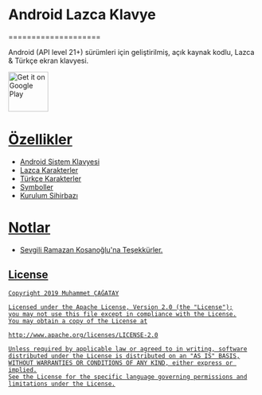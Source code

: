 # Android Lazca Klavye

====================

Android (API level 21+) sürümleri için geliştirilmiş, açık kaynak kodlu, Lazca & Türkçe ekran klavyesi.

<a href="https://play.google.com/store/apps/details?id=com.cagataymobile.lazcaklavye"><img alt="Get it on Google Play" src="https://play.google.com/intl/en_us/badges/images/apps/en-play-badge.png" height="80pt"/>

# Özellikler
 * Android Sistem Klavyesi
 * Lazca Karakterler
 * Türkçe Karakterler
 * Symboller
 * Kurulum Sihirbazı
 
# Notlar
* Sevgili Ramazan Kosanoğlu'na Teşekkürler.


License
-------

    Copyright 2019 Muhammet ÇAĞATAY
    
    Licensed under the Apache License, Version 2.0 (the "License");
    you may not use this file except in compliance with the License.
    You may obtain a copy of the License at
    
    http://www.apache.org/licenses/LICENSE-2.0
    
    Unless required by applicable law or agreed to in writing, software
    distributed under the License is distributed on an "AS IS" BASIS,
    WITHOUT WARRANTIES OR CONDITIONS OF ANY KIND, either express or implied.
    See the License for the specific language governing permissions and
    limitations under the License.
    
